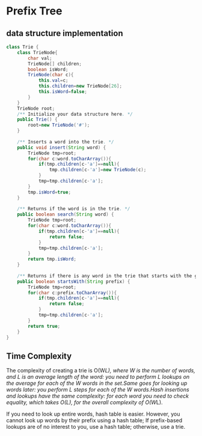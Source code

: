 # Prefix Tree
## data structure implementation
```java
class Trie {
    class TrieNode{
        char val;
        TrieNode[] children;
        boolean isWord;
        TrieNode(char c){
            this.val=c;
            this.children=new TrieNode[26];
            this.isWord=false;
        }
    }
    TrieNode root;
    /** Initialize your data structure here. */
    public Trie() {
        root=new TrieNode('#');
    }
    
    /** Inserts a word into the trie. */
    public void insert(String word) {
        TrieNode tmp=root;
        for(char c:word.toCharArray()){
            if(tmp.children[c-'a']==null){
                tmp.children[c-'a']=new TrieNode(c);
            }
            tmp=tmp.children[c-'a'];
        }
        tmp.isWord=true;
    }
    
    /** Returns if the word is in the trie. */
    public boolean search(String word) {
        TrieNode tmp=root;
        for(char c:word.toCharArray()){
            if(tmp.children[c-'a']==null){
                return false;
            }
            tmp=tmp.children[c-'a'];
        }
        return tmp.isWord;
    }
    
    /** Returns if there is any word in the trie that starts with the given prefix. */
    public boolean startsWith(String prefix) {
        TrieNode tmp=root;
        for(char c:prefix.toCharArray()){
            if(tmp.children[c-'a']==null){
                return false;
            }
            tmp=tmp.children[c-'a'];
        }
        return true;
    }
}
```
## Time Complexity
The complexity of creating a trie is O(W*L), where W is the number of words, and L is an average length of the word: you need to perform L lookups on the average for each of the W words in the set.Same goes for looking up words later: you perform L steps for each of the W words.Hash insertions and lookups have the same complexity: for each word you need to check equality, which takes O(L), for the overall complexity of O(W*L).

If you need to look up entire words, hash table is easier. However, you cannot look up words by their prefix using a hash table; If prefix-based lookups are of no interest to you, use a hash table; otherwise, use a trie.
 
